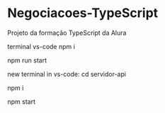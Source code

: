 # Negociacoes-TypeScript
Projeto da formação TypeScript da Alura

terminal vs-code
npm i 

npm run start

new terminal in vs-code:
cd servidor-api

npm i

npm start
